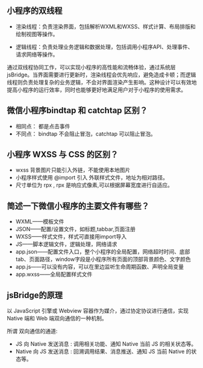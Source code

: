 ## 小程序的双线程
- 渲染线程：负责渲染界面，包括解析WXML和WXSS、样式计算、布局排版和绘制视图等操作。

- 逻辑线程：负责处理业务逻辑和数据处理，包括调用小程序API、处理事件、请求网络等操作。

通过双线程协同工作，可以实现小程序的高性能和流畅体验，通过系统层jsBridge。当界面需要进行更新时，渲染线程会优先响应，避免造成卡顿；而逻辑线程则负责处理复杂的业务逻辑，不会对界面渲染产生影响。这种设计可以有效地提高小程序的运行效率，同时也能够更好地满足用户对于小程序的使用需求。

## 微信小程序bindtap 和 catchtap 区别？
- 相同点： 都是点击事件
- 不同点： bindtap 不会阻止冒泡，catchtap 可以阻止冒泡。

## 小程序 WXSS 与 CSS 的区别？
- wxss 背景图片只能引入外链，不能使用本地图片
- 小程序样式使用 @import 引入 外联样式文件，地址为相对路径。
- 尺寸单位为 rpx , rpx 是响应式像素,可以根据屏幕宽度进行自适应。

## 简述一下微信小程序的主要文件有哪些？
- WXML——模板文件
- JSON——配置/设置文件，如标题,tabbar,页面注册
- WXSS——样式文件，样式可直接用import导入
- JS——脚本逻辑文件，逻辑处理，网络请求
- app.json——配置文件入口，整个小程序的全局配置，网络超时时间、底部tab、页面路径，window字段是小程序所有页面的顶部背景颜色、文字颜色
- app.js——可以没有内容，可以在里边监听生命周期函数、声明全局变量
- app.wxss——全局配置样式文件

## jsBridge的原理
以 JavaScript 引擎或 Webview 容器作为媒介，通过协定协议进行通信，实现 Native 端和 Web 端双向通信的一种机制。

所谓 双向通信的通道:

- JS 向 Native 发送消息 : 调用相关功能、通知 Native 当前 JS 的相关状态等。
- Native 向 JS 发送消息 : 回溯调用结果、消息推送、通知 JS 当前 Native 的状态等。